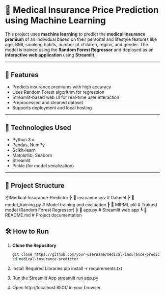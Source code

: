 # 🏥 Medical Insurance Price Prediction using Machine Learning

This project uses **machine learning** to predict the **medical insurance premium** of an individual based on their personal and lifestyle features like age, BMI, smoking habits, number of children, region, and gender. The model is trained using the **Random Forest Regressor** and deployed as an **interactive web application** using **Streamlit**.

---

## 🚀 Features

- Predicts insurance premiums with high accuracy
- Uses Random Forest algorithm for regression
- Streamlit-based web UI for real-time user interaction
- Preprocessed and cleaned dataset
- Supports deployment and local hosting

---

## 🧠 Technologies Used

- Python 3.x
- Pandas, NumPy
- Scikit-learn
- Matplotlib, Seaborn
- Streamlit
- Pickle (for model serialization)

---

## 📁 Project Structure

📦Medical-Insurance-Predictor
┣ 📜 insurance.csv # Dataset
┣ 📜 model_training.py # Model training and evaluation
┣ 📜 MIPML.pkl # Trained model (Random Forest Regressor)
┣ 📜 app.py # Streamlit web app
┗ 📜 README.md # Project documentation

## 🛠️ How to Run

1. **Clone the Repository**
   ```bash
   git clone https://github.com/your-username/medical-insurance-predictor.git
   cd medical-insurance-predictor
2. Install Required Libraries
pip install -r requirements.txt

3. Run the Streamlit App
streamlit run app.py

4. Open http://localhost:8501/ in your browser.


